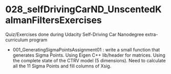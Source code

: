 # 028_selfDrivingCarND_UnscentedKalmanFiltersExercises
Quiz/Exercises done during Udacity Self-Driving Car Nanodegree extra-curriculum program


- 001_GeneratingSigmaPointsAssignment01 : write a small function that generates Sigma Points. Using Eigen C++ lib/header for matrices. Using the complete state of the CTRV model (5 dimensions). Need to calculate all the 11 Sigma Points and fill columns of Xsig.

